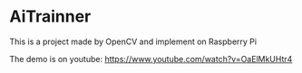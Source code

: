 # AiTrainner
This is a project made by OpenCV and implement on Raspberry Pi

The demo is on youtube: https://www.youtube.com/watch?v=OaElMkUHtr4

